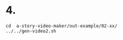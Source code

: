  
<!-- # 1. 请把下面的故事修改一下，以避免侵权；并生成3张图片，用作封面和插图-->

<!-- # 2. 请为上面的故事生成3张图片，用作封面和插图 -->

<!-- # 3.去掉 图的 水印   -->

# 4.  
    cd  a-story-video-maker/out-example/02-xx/ 
    ../../gen-video2.sh 

